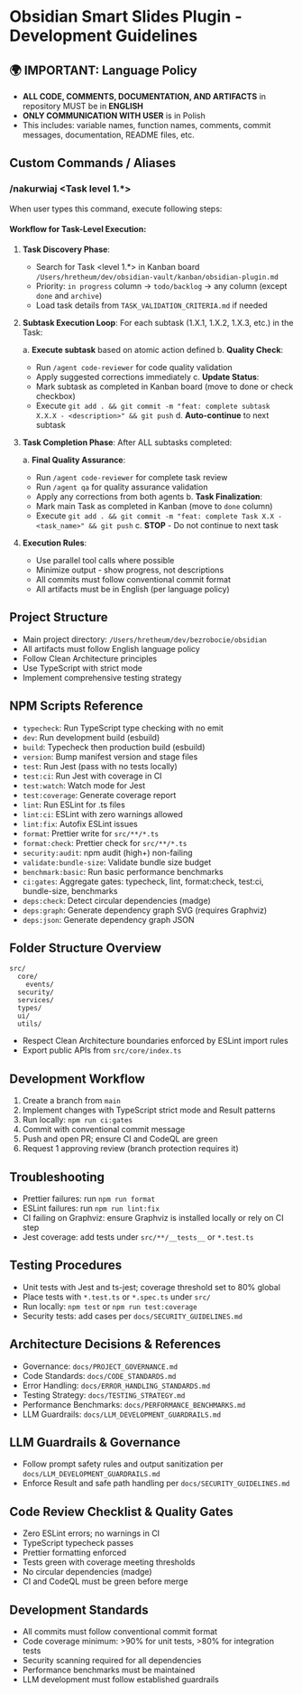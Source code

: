 # Obsidian Smart Slides Plugin - Development Guidelines

## 🌍 **IMPORTANT: Language Policy**
- **ALL CODE, COMMENTS, DOCUMENTATION, AND ARTIFACTS** in repository MUST be in **ENGLISH**
- **ONLY COMMUNICATION WITH USER** is in Polish
- This includes: variable names, function names, comments, commit messages, documentation, README files, etc.

## Custom Commands / Aliases

### /nakurwiaj <Task level 1.*>

When user types this command, execute following steps:

#### Workflow for Task-Level Execution:
1. **Task Discovery Phase**:
   - Search for Task <level 1.*> in Kanban board `/Users/hretheum/dev/obsidian-vault/kanban/obsidian-plugin.md`
   - Priority: `in progress` column → `todo/backlog` → any column (except `done` and `archive`)
   - Load task details from `TASK_VALIDATION_CRITERIA.md` if needed

2. **Subtask Execution Loop**:
   For each subtask (1.X.1, 1.X.2, 1.X.3, etc.) in the Task:
   
   a. **Execute subtask** based on atomic action defined
   b. **Quality Check**:
      - Run `/agent code-reviewer` for code quality validation
      - Apply suggested corrections immediately
   c. **Update Status**:
      - Mark subtask as completed in Kanban board (move to done or check checkbox)
      - Execute `git add . && git commit -m "feat: complete subtask X.X.X - <description>" && git push`
   d. **Auto-continue** to next subtask

3. **Task Completion Phase**:
   After ALL subtasks completed:
   
   a. **Final Quality Assurance**:
      - Run `/agent code-reviewer` for complete task review  
      - Run `/agent qa` for quality assurance validation
      - Apply any corrections from both agents
   b. **Task Finalization**:
      - Mark main Task as completed in Kanban (move to `done` column)
      - Execute `git add . && git commit -m "feat: complete Task X.X - <task_name>" && git push`
   c. **STOP** - Do not continue to next task

4. **Execution Rules**:
   - Use parallel tool calls where possible
   - Minimize output - show progress, not descriptions
   - All commits must follow conventional commit format
   - All artifacts must be in English (per language policy)

## Project Structure
- Main project directory: `/Users/hretheum/dev/bezrobocie/obsidian`
- All artifacts must follow English language policy
- Follow Clean Architecture principles
- Use TypeScript with strict mode
- Implement comprehensive testing strategy

## NPM Scripts Reference

- `typecheck`: Run TypeScript type checking with no emit
- `dev`: Run development build (esbuild)
- `build`: Typecheck then production build (esbuild)
- `version`: Bump manifest version and stage files
- `test`: Run Jest (pass with no tests locally)
- `test:ci`: Run Jest with coverage in CI
- `test:watch`: Watch mode for Jest
- `test:coverage`: Generate coverage report
- `lint`: Run ESLint for .ts files
- `lint:ci`: ESLint with zero warnings allowed
- `lint:fix`: Autofix ESLint issues
- `format`: Prettier write for `src/**/*.ts`
- `format:check`: Prettier check for `src/**/*.ts`
- `security:audit`: npm audit (high+) non-failing
- `validate:bundle-size`: Validate bundle size budget
- `benchmark:basic`: Run basic performance benchmarks
- `ci:gates`: Aggregate gates: typecheck, lint, format:check, test:ci, bundle-size, benchmarks
- `deps:check`: Detect circular dependencies (madge)
- `deps:graph`: Generate dependency graph SVG (requires Graphviz)
- `deps:json`: Generate dependency graph JSON

## Folder Structure Overview

```
src/
  core/
    events/
  security/
  services/
  types/
  ui/
  utils/
```
- Respect Clean Architecture boundaries enforced by ESLint import rules
- Export public APIs from `src/core/index.ts`

## Development Workflow

1. Create a branch from `main`
2. Implement changes with TypeScript strict mode and Result<T> patterns
3. Run locally: `npm run ci:gates`
4. Commit with conventional commit message
5. Push and open PR; ensure CI and CodeQL are green
6. Request 1 approving review (branch protection requires it)

## Troubleshooting

- Prettier failures: run `npm run format`
- ESLint failures: run `npm run lint:fix`
- CI failing on Graphviz: ensure Graphviz is installed locally or rely on CI step
- Jest coverage: add tests under `src/**/__tests__` or `*.test.ts`

## Testing Procedures

- Unit tests with Jest and ts-jest; coverage threshold set to 80% global
- Place tests with `*.test.ts` or `*.spec.ts` under `src/`
- Run locally: `npm test` or `npm run test:coverage`
- Security tests: add cases per `docs/SECURITY_GUIDELINES.md`

## Architecture Decisions & References

- Governance: `docs/PROJECT_GOVERNANCE.md`
- Code Standards: `docs/CODE_STANDARDS.md`
- Error Handling: `docs/ERROR_HANDLING_STANDARDS.md`
- Testing Strategy: `docs/TESTING_STRATEGY.md`
- Performance Benchmarks: `docs/PERFORMANCE_BENCHMARKS.md`
- LLM Guardrails: `docs/LLM_DEVELOPMENT_GUARDRAILS.md`

## LLM Guardrails & Governance

- Follow prompt safety rules and output sanitization per `docs/LLM_DEVELOPMENT_GUARDRAILS.md`
- Enforce Result<T> and safe path handling per `docs/SECURITY_GUIDELINES.md`

## Code Review Checklist & Quality Gates

- Zero ESLint errors; no warnings in CI
- TypeScript typecheck passes
- Prettier formatting enforced
- Tests green with coverage meeting thresholds
- No circular dependencies (madge)
- CI and CodeQL must be green before merge

## Development Standards
- All commits must follow conventional commit format
- Code coverage minimum: >90% for unit tests, >80% for integration tests
- Security scanning required for all dependencies
- Performance benchmarks must be maintained
- LLM development must follow established guardrails